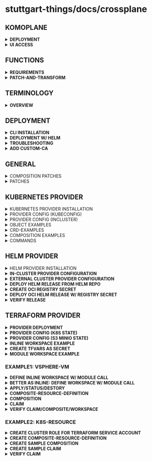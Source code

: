 # stuttgart-things/docs/crossplane

## KOMOPLANE

<details><summary><b>DEPLOYMENT</b></summary>

```bash
helm repo add komodorio https://helm-charts.komodor.io && helm repo update
helm upgrade --install komoplane komodorio/komoplane -n komoplane --create-namespace
```

</details>

<details><summary><b>UI ACCESS</b></summary>

```bash
export POD_NAME=$(kubectl get pods --namespace komoplane -l "app.kubernetes.io/name=komoplane,app.kubernetes.io/instance=komoplane" -o jsonpath="{.items[0].metadata.name}")
export CONTAINER_PORT=$(kubectl get pod --namespace komoplane $POD_NAME -o jsonpath="{.spec.containers[0].ports[0].containerPort}")
kubectl --namespace komoplane port-forward $POD_NAME 8090:$CONTAINER_PORT
```

</details>

## FUNCTIONS

<details><summary><b>REQUIREMENTS</b></summary>

```bash
curl -sL "https://raw.githubusercontent.com/crossplane/crossplane/master/install.sh" | sh
sudo mv crossplane /usr/local/bin
# Docker also needs to be installed
```

</details>

<details><summary><b>PATCH-AND-TRANSFORM</b></summary>

```bash
cat <<EOF > ./functions.yaml
---
apiVersion: pkg.crossplane.io/v1beta1
kind: Function
metadata:
  name: function-patch-and-transform
spec:
  package: xpkg.upbound.io/crossplane-contrib/function-patch-and-transform:v0.1.4
EOF
```

```bash
cat <<EOF > ./composition.yaml
---
apiVersion: apiextensions.crossplane.io/v1
kind: Composition
metadata:
  name: function-patch-and-transform
spec:
  compositeTypeRef:
    apiVersion: example.crossplane.io/v1
    kind: XR
  mode: Pipeline
  pipeline:
  - step: patch-and-transform
    functionRef:
      name: function-patch-and-transform
    input:
      apiVersion: pt.fn.crossplane.io/v1beta1
      kind: Resources
      resources:
      - name: bucket
        base:
          apiVersion: s3.aws.upbound.io/v1beta1
          kind: Bucket
        patches:
        - type: FromCompositeFieldPath
          fromFieldPath: "spec.location"
          toFieldPath: "spec.forProvider.region"
          transforms:
          - type: map
            map:
              DE: "frankfurt"
EOF
```

```bash
cat <<EOF > ./composition.yaml
---
apiVersion: example.crossplane.io/v1
kind: XR
metadata:
  name: example-xr1
specd :
  location: US
```

```bash
crossplane beta render xr.yaml composition.yaml function.yaml
```

</details>

## TERMINOLOGY

<details><summary><b>OVERVIEW</b></summary>

| KIND                        | DESCRIPTION                                                                                                                                                                                                                                                                                                                                                           |
| --------------------------- | --------------------------------------------------------------------------------------------------------------------------------------------------------------------------------------------------------------------------------------------------------------------------------------------------------------------------------------------------------------------- |
| Provider                    | enable Crossplane to provision infrastructure on an external service                                                                                                                                                                                                                                                                                                  |
| ProviderConfig              | each Provider package has its own configuration type                                                                                                                                                                                                                                                                                                                  |
| Composition                 | Terraform fanboys might think of a Composition as a Terraform module - the HCL code that describes how to take input variables and use them to create resources in some cloud - Helm fanboys might think of a Composition as a Helm chart's templates; the moustache templated YAML files that describe how to take Helm chart values and render Kubernetes resources |
| CompositeResourceDefinition | There isn't a direct analog to XRDs in the Helm ecosystem, but they're a little bit like the variable blocks in a Terraform module that define which variables exist, whether those variables are strings or integers, whether they're required or optional, etc.                                                                                                     |
| Composite Resource Claim    | Claims map to the same concepts as described above under the composite resource heading; i.e. tfvars files and Helm values.yaml files. Imagine that some tfvars files and some values.yaml files were only accessible to the platform team while others were offered to application teams; that's the difference between a composite resource and a claim.            |

</details>

## DEPLOYMENT

<details><summary><b>CLI INSTALLATION</b></summary>

```bash
curl -sL "https://raw.githubusercontent.com/crossplane/crossplane/master/install.sh" | sh
sudo mv crossplane /usr/local/bin
```

</details>

<details><summary><b>DEPLOYMENT W/ HELM</b></summary>

[provider-helm](https://github.com/crossplane-contrib/provider-helm/tree/master)

```bash
kubectl create namespace crossplane-system
helm repo add crossplane-stable https://charts.crossplane.io/stable && helm repo update

helm upgrade --install crossplane --wait \
--namespace crossplane-system \
crossplane-stable/crossplane --version 1.14.5

kubectl api-resources | grep upbound
```

</details>

<details><summary><b>TROUBLESHOOTING</b></summary>

```bash
# DEBUG PROVIDER RELATED ISSUES
kubectl describe providerrevisions

# GET PACKAGE REVISION
kubectl get pkgrev

# LIST PROVIDERS
kubectl get providers.pkg.crossplane.io -A
```

</details>

<details><summary><b>ADD CUSTOM-CA</b></summary>

```yaml
# CABUNDLE AS CM
apiVersion: v1
kind: ConfigMap
metadata:
  name: cert-bundle
  namespace: crossplane-system
data:
  ca-certificates.crt: |-
    -----BEGIN CERTIFICATE-----
    MIIFijCCA3KgAwIBA #..
```

```yaml
# CONTROLLER CONFIG
apiVersion: pkg.crossplane.io/v1alpha1
kind: ControllerConfig
metadata:
  name: cert-bundle
spec:
  volumeMounts:
    - name: cert-bundle
      mountPath: /etc/ssl/certs
  volumes:
    - name: cert-bundle
      configMap:
        name: cert-bundle
  envFrom:
    - secretRef:
        name: s3
```

```yaml
# CONTROLLER REF
apiVersion: pkg.crossplane.io/v1
kind: Provider
metadata:
  name: provider-terraform
spec:
  package: xpkg.upbound.io/upbound/provider-terraform:v0.13.0
  controllerConfigRef:
    name: cert-bundle
```

</details>

## GENERAL

<details><summary>COMPOSITION PATCHES</summary>

```yaml
# FROMCOMPOSITEFIELDPATH
- type: FromCompositeFieldPath
  fromFieldPath: spec.tfvars.secretNamespace
  toFieldPath: spec.forProvider.varFiles[0].secretKeyRef.namespace
```

```yaml
# COMBINEFROMCOMPOSITE
- type: CombineFromComposite
  combine:
    variables:
      - fromFieldPath: spec.group
      - fromFieldPath: spec.repository
    strategy: string
    string:
      fmt: "https://github.com/%s/%s"
  toFieldPath: spec.forProvider.values.githubConfigUrl
```

</details>

<details><summary>PATCHES</summary>

```bash
https://github.com/crossplane/crossplane/issues/2072
https://vrelevant.net/crossplane-composition-patches-combine-patches/
https://vrelevant.net/crossplane-composition-patches-fromcompositefieldpath/
```

</details>

## KUBERNETES PROVIDER

<details><summary>KUBERNETES PROVIDER INSTALLATION</summary>

```bash
kubectl apply -f - <<EOF
apiVersion: pkg.crossplane.io/v1
kind: Provider
metadata:
  name: provider-kubernetes
spec:
  package: "crossplanecontrib/provider-kubernetes:v0.11.2" # main for latest
EOF
```

</details>

<details><summary>PROVIDER CONFIG (KUBECONFIG)</summary>

```bash
# CREATE KUBECONFIG SECRET FROM LOCAL FILE
kubectl -n crossplane-system create secret generic kubeconfig-dev43 --from-file=/home/sthings/.kube/pve-dev43
```

```bash
kubectl apply -f - <<EOF
apiVersion: kubernetes.crossplane.io/v1alpha1
kind: ProviderConfig
metadata:
  name: kubernetes-dev43
spec:
  credentials:
    source: Secret
    secretRef:
      namespace: crossplane-system
      name: kubeconfig-dev43
      key: pve-dev43
EOF
```

</details>

<details><summary>PROVIDER CONFIG (INCLUSTER)</summary>

```bash
kubectl apply -f - <<EOF
apiVersion: kubernetes.crossplane.io/v1alpha1
kind: ProviderConfig
metadata:
  name: kubernetes-incluster
spec:
  credentials:
    source: InjectedIdentity
EOF
```

```bash
# ADDC SERVICE ACCOUNT CLUSTERROLEBINDING
SA=$(kubectl -n crossplane-system get sa -o name | grep provider-kubernetes | sed -e 's|serviceaccount\/|crossplane-system:|g')
kubectl create clusterrolebinding provider-kubernetes-admin-binding --clusterrole cluster-admin --serviceaccount="${SA}"
```

</details>

<details><summary>OBJECT EXAMPLES</summary>

```bash
kubectl apply -f - <<EOF
apiVersion: kubernetes.crossplane.io/v1alpha2
kind: Object
metadata:
  name: sample-namespace
spec:
  forProvider:
    manifest:
      apiVersion: v1
      kind: Namespace
      metadata:
        labels:
          example: "true"
  providerConfigRef:
    name: kubernetes-dev43
EOF
```

```bash
kubectl apply -f - <<EOF
apiVersion: kubernetes.crossplane.io/v1alpha2
kind: Object
metadata:
  name: sandiego-rke2
spec:
  providerConfigRef:
    name: kubernetes-labul-bootstrap
  forProvider:
    manifest:
      apiVersion: tekton.dev/v1
      kind: PipelineRun
      metadata:
        namespace: tektoncd
      spec:
        pipelineRef:
          resolver: git
          params:
            - name: url
              value: https://github.com/stuttgart-things/stuttgart-things.git
            - name: revision
              value: rancher-280
            - name: pathInRepo
              value: stageTime/pipelines/execute-ansible-playbooks.yaml
        workspaces:
          - name: shared-workspace
            volumeClaimTemplate:
              spec:
                storageClassName: openebs-hostpath
                accessModes:
                  - ReadWriteOnce
                resources:
                  requests:
                    storage: 20Mi
        params:
          - name: ansibleWorkingImage
            value: "eu.gcr.io/stuttgart-things/sthings-ansible:9.1.0"
          - name: createInventory
            value: "true"
          - name: gitRepoUrl
            value: https://github.com/stuttgart-things/stuttgart-things.git
          - name: gitRevision
            value: "rancher-280"
          - name: gitWorkspaceSubdirectory
            value: "/ansible/rke2"
          - name: vaultSecretName
            value: vault
          - name: installExtraRoles
            value: "true"
          - name: ansibleExtraRoles
            value:
              - "https://github.com/stuttgart-things/install-requirements.git"
              - "https://github.com/stuttgart-things/manage-filesystem.git"
              - "https://github.com/stuttgart-things/install-configure-vault.git"
              - "https://github.com/stuttgart-things/deploy-configure-rke"
          - name: ansiblePlaybooks
            value:
              - "ansible/playbooks/prepare-env.yaml"
              - "ansible/playbooks/base-os.yaml"
              - "ansible/playbooks/deploy-rke2.yaml"
              - "ansible/playbooks/upload-kubeconfig-vault.yaml"
          - name: ansibleVarsFile
            value:
              - "manage_filesystem+-true"
              - "update_packages+-true"
              - "install_requirements+-true"
              - "install_motd+-true"
              - "username+-sthings"
              - "lvm_home_sizing+-'15%'"
              - "lvm_root_sizing+-'35%'"
              - "lvm_var_sizing+-'50%'"
              - "send_to_msteams+-true"
              - "reboot_all+-false"
              - "cluster_name+-sandiego"
              - "rke2_k8s_version+-1.27.7"
              - "rke2_release_kind+-rke2r2"
              - "cluster_setup+-singleode"
              - "target_host+-sandiego.labul.sva.de"
              - "kubeconfig_path+-/etc/rancher/rke2/rke2.yaml"
              - "secret_path_kubeconfig+-kubeconfigs"
              # - "pause_time+-10"
          - name: ansibleVarsInventory
            value:
              - "initial_master_node+[\"sandiego.labul.sva.de\"]"
              - "additional_master_nodes+[\"\"]"
EOF
```

</details>

<details><summary>CRD-EXAMPLES</summary>

```yaml
apiVersion: apiextensions.crossplane.io/v1
kind: CompositeResourceDefinition
metadata:
  name: xbaseosruns.resources.stuttgart-things.com
spec:
  connectionSecretKeys:
    - kubeconfig
  group: resources.stuttgart-things.com
  names:
    kind: XBaseOsRun
    plural: xbaseosruns
  claimNames:
    kind: BaseOsRun
    plural: baseosruns
  versions:
    - name: v1alpha1
      served: true
      referenceable: true
      schema:
        openAPIV3Schema:
          description: A BaseOsRun is a composite resource that represents a Tekton PipelineRun provisioning a base setup on a given set of virual machines
          type: object
          properties:
            spec:
              type: object
              properties:
                pipelineRunName:
                  type: string
                  description: Name of pipelineRun resource
                pipelineNamespace:
                  type: string
                  default: tektoncd
                  description: Namespace of pipelineRun resource
              required:
                - pipelineRunName
```

<details><summary>STRING-DEFINITION</summary>

```yaml
# STRING
properties:
  spec:
    type: object
    properties:
      pipelineRunName:
        type: string
        description: Name of pipelineRun resource
```

</details>

<details><summary>STRING-ARRAY-DEFINITION</summary>

```yaml
# STRING ARRAY
playbooks:
  type: array
  description: Ansible playbooks
  items:
    type: string
  default:
    - "ansible/playbooks/prepare-env.yaml"
    - "ansible/playbooks/base-os.yaml"
```

</details>

</details>

<details><summary>COMPOSITION EXAMPLES</summary>

```yaml
---
apiVersion: apiextensions.crossplane.io/v1
kind: Composition
metadata:
  name: baseos-run
  labels:
    crossplane.io/xrd: xbaseosruns.resources.stuttgart-things.com
spec:
  writeConnectionSecretsToNamespace: crossplane-system
  compositeTypeRef:
    apiVersion: resources.stuttgart-things.com/v1alpha1
    kind: XBaseOsRun
  resources:
    - base:
        apiVersion: kubernetes.crossplane.io/v1alpha2
        kind: Object
        spec:
          providerConfigRef:
            name: kubernetes-labul-bootstrap
          forProvider:
            manifest:
              apiVersion: tekton.dev/v1
              kind: PipelineRun
              metadata:
                name: guestbook
                namespace: tektoncd
              spec:
                pipelineRef:
                  resolver: git
                  params:
                    - name: url
                      value: https://github.com/stuttgart-things/stuttgart-things.git
                    - name: revision
                      value: rancher-280
                    - name: pathInRepo
                      value: stageTime/pipelines/execute-ansible-playbooks.yaml
                workspaces:
                  - name: shared-workspace
                    volumeClaimTemplate:
                      spec:
                        storageClassName: openebs-hostpath
                        accessModes:
                          - ReadWriteOnce
                        resources:
                          requests:
                            storage: 20Mi
                params:
                  - name: ansibleWorkingImage
                    value: "eu.gcr.io/stuttgart-things/sthings-ansible:9.1.0"
                  - name: createInventory
                    value: "true"
                  - name: gitRepoUrl
                    value: https://github.com/stuttgart-things/stuttgart-things.git
                  - name: gitRevision
                    value: "rancher-280"
                  - name: gitWorkspaceSubdirectory
                    value: "/ansible/rke2"
                  - name: vaultSecretName
                    value: vault
                  - name: installExtraRoles
                    value: "true"
                  - name: ansibleExtraRoles
                    value:
                      - "https://github.com/stuttgart-things/install-requirements.git"
                      - "https://github.com/stuttgart-things/manage-filesystem.git"
                      - "https://github.com/stuttgart-things/install-configure-vault.git"
                      - "https://github.com/stuttgart-things/deploy-configure-rke"
                  - name: ansiblePlaybooks
                    value:
                      - "ansible/playbooks/prepare-env.yaml"
                      - "ansible/playbooks/base-os.yaml"
                      - "ansible/playbooks/deploy-rke2.yaml"
                      - "ansible/playbooks/upload-kubeconfig-vault.yaml"
                  - name: ansibleVarsFile
                    value:
                      - "manage_filesystem+-true"
                      - "update_packages+-true"
                      - "install_requirements+-true"
                      - "install_motd+-true"
                      - "username+-sthings"
                      - "lvm_home_sizing+-'15%'"
                      - "lvm_root_sizing+-'35%'"
                      - "lvm_var_sizing+-'50%'"
                      - "send_to_msteams+-true"
                      - "reboot_all+-false"
                      - "cluster_name+-sandiego"
                      - "rke2_k8s_version+-1.27.7"
                      - "rke2_release_kind+-rke2r2"
                      - "cluster_setup+-singleode"
                      - "target_host+-sandiego.labul.sva.de"
                      - "kubeconfig_path+-/etc/rancher/rke2/rke2.yaml"
                      - "secret_path_kubeconfig+-kubeconfigs"
                      # - "pause_time+-10"
                  - name: ansibleVarsInventory
                    value:
                      - 'initial_master_node+["sandiego.labul.sva.de"]'
                      - 'additional_master_nodes+[""]'
      patches:
        - type: FromCompositeFieldPath
          fromFieldPath: spec.pipelineRunName
          toFieldPath: spec.forProvider.manifest.metadata.name
```

</details>

<details><summary>COMMANDS</summary>

```bash
kubectl get crossplane # GET ALL
kubectl get object -A # GET ALL OBJECTS IN CLUSTER
kubectl get providerconfigusage.kubernetes.crossplane.io # GET PROVIDERUSAGE
kubectl get compositionrevision.apiextensions.crossplane.io -A
kubectl describe compositionrevision.apiextensions.crossplane.io/

# RENDERING PROBLEMS
kubectl get composite
kubectl describe xbaseosrun.resources.stuttgart-things.com/<COMPOSITE-NAME>
```

</details>

## HELM PROVIDER

<details><summary>HELM PROVIDER INSTALLATION</summary>

```bash
kubectl apply -f - <<EOF
apiVersion: pkg.crossplane.io/v1
kind: Provider
metadata:
  name: provider-helm
spec:
  package: "crossplanecontrib/provider-helm:master"
EOF
```

</details>

<details><summary><b>IN-CLUSTER PROVIDER CONFIGURATION</b></summary>

```bash
# DEPLOY HELM RELEASES ON THE SAME CLUSTER CROSSPLANE IS RUNNING ON
SA=$(kubectl -n crossplane-system get sa -o name | grep provider-helm | sed -e 's|serviceaccount\/|crossplane-system:|g')
kubectl create clusterrolebinding provider-helm-admin-binding --clusterrole cluster-admin --serviceaccount="${SA}"

kubectl apply -f - <<EOF
apiVersion: helm.crossplane.io/v1beta1
kind: ProviderConfig
metadata:
  name: helm-provider-incluster
spec:
  credentials:
    source: InjectedIdentity
EOF
```

</details>

<details><summary><b>EXTERNAL CLUSTER PROVIDER CONFIGURATION</b></summary>

```bash
apiVersion: v1
kind: Secret
metadata:
  name: kubeconfig-cicd
  namespace: crossplane-system
data:
  sthings-cicd: <KUBECONFIG-BASE64>
type: Opaque
```

```bash
kubectl apply -f - <<EOF
apiVersion: helm.crossplane.io/v1beta1
kind: ProviderConfig
metadata:
  name: cicd
spec:
  credentials:
    source: Secret
    secretRef:
      name: kubeconfig-cicd
      namespace: crossplane-system
      key: sthings-cicd
EOF
```

</details>

<details><summary><b>DEPLOY HELM RELEASE FROM HELM REPO</b></summary>

```bash
kubectl apply -f - <<EOF
apiVersion: helm.crossplane.io/v1beta1
kind: Release
metadata:
  name: goldilocks-example
spec:
  forProvider:
    chart:
      name: goldilocks
      repository: https://charts.fairwinds.com/stable
      version: 8.0.0
    namespace: goldilocks
    insecureSkipTLSVerify: true
    skipCreateNamespace: false
    wait: true
    skipCRDs: true
    values:
      service:
        type: ClusterIP
  providerConfigRef:
    name: helm-provider-incluster
EOF
```

</details>

<details><summary><b>CREATE OCI REGISTRY SECRET</b></summary>

```bash
kubectl apply -f - <<EOF
apiVersion: v1
kind: Secret
metadata:
  name: ghcr
  namespace: crossplane-system
type: Opaque
stringData:
  username: <USERNAME>
  password: <PASSWORD>
EOF
```

</details>

<details><summary><b>DEPLOY OCI HELM RELEASE W/ REGISTRY SECRET</b></summary>

```bash
kubectl apply -f - <<EOF
---
apiVersion: helm.crossplane.io/v1beta1
kind: Release
metadata:
  name: ghr-deploy-configure-rke-cicd
  namespace: crossplane-system
spec:
  forProvider:
    chart:
      name: gha-runner-scale-set
      repository: oci://ghcr.io/actions/actions-runner-controller-charts
      version: 0.8.0
      pullSecretRef:
        name: ghcr
        namespace: crossplane-system
    namespace: arc-systems
    insecureSkipTLSVerify: false
    skipCreateNamespace: false
    wait: true
    skipCRDs: true
    set:
      - name: githubConfigSecret.github_token
        valueFrom:
          secretKeyRef:
            key: GITHUB_TOKEN
            name: github-flux-secrets
            namespace: flux-system
    values:
      githubConfigUrl: https://github.com/stuttgart-things/deploy-configure-rke
      containerMode:
        type: kubernetes
        kubernetesModeWorkVolumeClaim:
          accessModes: ["ReadWriteOnce"]
          storageClassName: openebs-hostpath
          resources:
            requests:
              storage: 50Mi
      template:
        spec:
          containers:
          - name: runner
            image: ghcr.io/actions/actions-runner:2.314.1
            command: ["/home/runner/run.sh"]
            env:
              - name: ACTIONS_RUNNER_REQUIRE_JOB_CONTAINER
                value: "false"
              - name: ACTIONS_RUNNER_POD_NAME
                valueFrom:
                  fieldRef:
                    fieldPath: metadata.name
          initContainers:
            - name: kube-init
              image: ghcr.io/actions/actions-runner:2.314.1
              command: ["/bin/sh", "-c"]
              args:
                - |
                  whoami
              volumeMounts:
                - name: work
                  mountPath: /home/runner/_work
  providerConfigRef:
    name: cicd
EOF
```

</details>

<details><summary><b>VERIFY RELEASE</b></summary>

```bash
kubectl get Release
```

</details>

## TERRAFORM PROVIDER

<details><summary><b>PROVIDER DEPLOYMENT</b></summary>

```bash
kubectl apply -f - <<EOF
apiVersion: pkg.crossplane.io/v1
kind: Provider
metadata:
  name: provider-terraform
spec:
  package: xpkg.upbound.io/upbound/provider-terraform:v0.13.0
EOF
```

</details>

<details><summary><b>PROVIDER CONFIG (K8S STATE)</b></summary>

```bash
kubectl apply -f - <<EOF
apiVersion: tf.upbound.io/v1beta1
kind: ProviderConfig
metadata:
  name: default
spec:
  configuration: |
    terraform {
      backend "kubernetes" {
        secret_suffix     = "providerconfig-default"
        namespace         = "crossplane-system"
        in_cluster_config = true
      }
    }
EOF
```

</details>

<details><summary><b>PROVIDER CONFIG (S3 MINIO STATE)</b></summary>

```bash
kubectl apply -f - <<EOF
apiVersion: v1
kind: Secret
metadata:
  name: s3
  namespace: crossplane-system
type: Opaque
stringData:
  AWS_ACCESS_KEY_ID: <ACCESS-KEY>
  AWS_SECRET_ACCESS_KEY: <SECRET-ACCESS-KEY>
EOF
```

```bash
kubectl apply -f - <<EOF
apiVersion: tf.upbound.io/v1beta1
kind: ProviderConfig
metadata:
  name: artifacts-labul-vsphere
  namespace: default
spec:
  configuration: |
    terraform {
      backend "s3" {
        endpoint = "https://artifacts.automation.sthings-vsphere.labul.sva.de"
        key = "terraform2.tfstate"
        region = "main"
        bucket = "terraform"
        skip_credentials_validation = true
        skip_metadata_api_check = true
        skip_region_validation = true
        force_path_style = true
      }
    }
EOF
```

</details>

<details><summary><b>INLINE WORKSPACE EXAMPLE</b></summary>

```bash
kubectl apply -f - <<EOF
apiVersion: tf.upbound.io/v1beta1
kind: Workspace
metadata:
  name: example-inline
  annotations:
    crossplane.io/external-name: hello
spec:
  forProvider:
    source: Inline
    module: |
      output "hello_world" {
        value = "Hello, World!"
      }
  writeConnectionSecretToRef:
    namespace: default
    name: terraform-workspace-example-inline
EOF
```

</details>

<details><summary><b>CREATE TFVARS AS SECRET</b></summary>

```bash
# CREATE terraform.tfvars
cat <<EOF > terraform.tfvars
vsphere_user = "<USER>"
vsphere_password = "<PASSWORD>"
vm_ssh_user = "<SSH_USER>"
vm_ssh_password = "<SSH_PASSWORD>"
EOF
```

```bash
# CREATE SECRET
kubectl create secret generic vsphere-tfvars --from-file=terraform.tfvars
```

</details>

<details><summary><b>MODULE WORKSPACE EXAMPLE</b></summary>

```yaml
---
apiVersion: tf.upbound.io/v1beta1
kind: Workspace
metadata:
  name: appserver
  annotations:
    crossplane.io/external-name: pve-vm
spec:
  providerConfigRef:
    name: terraform-default
  forProvider:
    source: Remote
    module: git::https://github.com/stuttgart-things/proxmox-vm.git?ref=v2.9.14-1.5.5
    vars:
      - key: vm_count
        value: "1"
      - key: vm_num_cpus
        value: "4"
      - key: vm_memory
        value: "4096"
      - key: vm_name
        value: appserver
      - key: vm_template
        value: ubuntu22
      - key: pve_network
        value: vmbr103
      - key: pve_datastore
        value: v3700
      - key: vm_disk_size
        value: 128G
      - key: pve_folder_path
        value: stuttgart-things
      - key: pve_cluster_node
        value: sthings-pve1
    varFiles:
      - source: SecretKey
        secretKeyRef:
          namespace: default
          name: pve-tfvars
          key: terraform.tfvars
  writeConnectionSecretToRef:
    namespace: default
    name: terraform-workspace-appserver
```

```hcl
# tfvars
pve_api_url="<API-URL>"
pve_api_user="<API-USER>"
pve_api_password="<API-PASSWORD>"
vm_ssh_user="<SSH-USER>"
vm_ssh_password="<SSH-PASSWORD>"
```

</details>

### EXAMPLE1: VSPHERE-VM

<details><summary><b>DEFINE INLINE WORKSPACE W/ MODULE CALL</b></summary>

```yaml
apiVersion: tf.upbound.io/v1beta1
kind: Workspace
metadata:
  name: vsphere-vm-labda-1
  annotations:
    crossplane.io/external-name: vsphere-vm-labda-1
spec:
  forProvider:
    source: Inline
    module: |
      module "labda-vm" {
        source = "github.com/stuttgart-things/vsphere-vm"
        vm_count               = 1
        vsphere_vm_name        = "michigan3"
        vm_memory              = 6144
        vm_disk_size           = "64"
        vm_num_cpus            = 6
        firmware               = "bios"
        vsphere_vm_folder_path = "stuttgart-things/testing"
        vsphere_datacenter     = "/NetApp-HCI-Datacenter"
        vsphere_datastore      = "/NetApp-HCI-Datacenter/datastore/DatastoreCluster/NetApp-HCI-Datastore-02"
        vsphere_resource_pool  = "Resources"
        vsphere_network        = "/NetApp-HCI-Datacenter/network/tiab-prod"
        vsphere_vm_template    = "/NetApp-HCI-Datacenter/vm/stuttgart-things/vm-templates/ubuntu23"
        vm_ssh_user            = var.vm_ssh_user
        vm_ssh_password        = var.vm_ssh_password
        bootstrap              = ["echo STUTTGART-THINGS"]
        annotation             = "VSPHERE-VM BUILD w/ TERRAFORM CROSSPLANE PROVIDER FOR STUTTGART-THINGS"
      }

      provider "vsphere" {
        user                 = var.vsphere_user
        password             = var.vsphere_password
        vsphere_server       = var.vsphere_server
        allow_unverified_ssl = true
      }

      variable "vsphere_server" {
        type        = string
        default     = false
        description = "vsphere server"
      }

      variable "vsphere_user" {
        type        = string
        default     = false
        description = "password of vsphere user"
      }

      variable "vsphere_password" {
        type        = string
        default     = false
        description = "password of vsphere user"
      }

      variable "vm_ssh_user" {
        type        = string
        default     = false
        description = "username of ssh user for vm"
      }

      variable "vm_ssh_password" {
        type        = string
        default     = false
        description = "password of ssh user for vm"
      }

    varFiles:
      - source: SecretKey
        secretKeyRef:
          namespace: default
          name: vsphere-tfvars
          key: terraform.tfvars
  writeConnectionSecretToRef:
    namespace: default
    name: terraform-workspace-vsphere-vm-labda-1
```

</details>

<details><summary><b>BETTER AS INLINE: DEFINE WORKSPACE W/ MODULE CALL</b></summary>

```yaml
---
apiVersion: tf.upbound.io/v1beta1
kind: Workspace
metadata:
  name: dallas52
  annotations:
    crossplane.io/external-name: vsphere-vm
spec:
  providerConfigRef:
    name: terraform-default
  forProvider:
    source: Remote
    module: git::https://github.com/stuttgart-things/vsphere-vm.git?ref=v1.6.6-2.6.1
    vars:
      - key: vm_count
        value: "1"
      - key: vsphere_vm_name
        value: dallas52
      - key: vm_memory
        value: "6144"
      - key: vm_disk_size
        value: "64"
      - key: vm_num_cpus
        value: "6"
      - key: firmware
        value: bios
      - key: vsphere_vm_folder_path
        value: phermann/testing
      - key: vsphere_datacenter
        value: /LabUL
      - key: vsphere_datastore
        value: /LabUL/datastore/UL-ESX-SAS-02
      - key: vsphere_resource_pool
        value: /LabUL/host/Cluster01/Resources
      - key: vsphere_network
        value: /LabUL/network/LAB-10.31.103
      - key: vsphere_vm_template
        value: /LabUL/vm/phermann/vm-templates/ubuntu22
      - key: bootstrap
        value: '["echo STUTTGART-THINGS"]'
      - key: annotation
        value: VSPHERE-VM BUILD w/ CROSSPLANE FOR STUTTGART-THINGS
      - key: unverified_ssl
        value: "true"
    varFiles:
      - source: SecretKey
        secretKeyRef:
          namespace: default
          name: vsphere-labul-tfvars
          key: vsphere-labul.tfvars
  writeConnectionSecretToRef:
    namespace: default
    name: terraform-workspace-dallas52
```

</details>

<details><summary><b>APPLY/STATUS/DESTORY</b></summary>

```bash
kubectl apply -f <WORKSPACE-DEFINITION>.yaml
kubectl describe workspace <WORKSPACE_NAME> | grep Status -A10
kubectl delete workspace <WORKSPACE_NAME>
```

</details>

<details><summary><b>COMPOSITE-RESOURCE-DEFINITION</b></summary>

```yaml
---
apiVersion: apiextensions.crossplane.io/v1
kind: CompositeResourceDefinition
metadata:
  name: xvspherevms.resources.stuttgart-things.com
spec:
  group: resources.stuttgart-things.com
  names:
    kind: XVsphereVM
    plural: xvspherevms
  claimNames:
    kind: VsphereVM
    plural: vspherevms
  versions:
    - name: v1alpha1
      served: true
      referenceable: true
      schema:
        openAPIV3Schema:
          type: object
          properties:
            spec:
              type: object
              properties:
                vm:
                  type: object
                  properties:
                    count:
                      type: string
                      default: "1"
                    name:
                      type: string
                    ram:
                      type: string
                      default: "4096"
                    disk:
                      type: string
                      default: "64"
                    cpu:
                      type: string
                      default: "4"
                    firmware:
                      type: string
                      default: "bios"
                    folderPath:
                      type: string
                    datacenter:
                      type: string
                    datastore:
                      type: string
                    resourcePool:
                      type: string
                    network:
                      type: string
                    template:
                      type: string
                    bootstrap:
                      type: string
                      default: '["echo STUTTGART-THINGS"]'
                    annotation:
                      type: string
                      default: VSPHERE-VM BUILD w/ CROSSPLANE FOR STUTTGART-THINGS
                    unverifiedSsl:
                      type: string
                      default: "true"
                  required:
                    - name
                    - ram
                    - disk
                    - cpu
                    - folderPath
                    - datacenter
                    - datastore
                    - resourcePool
                    - network
                    - template
                tfvars:
                  type: object
                  properties:
                    secretName:
                      type: string
                    secretNamespace:
                      type: string
                      default: default
                    secretKey:
                      type: string
                      default: terraform.tfvars
                  required:
                    - secretName
                connectionSecret:
                  type: object
                  properties:
                    name:
                      type: string
                    namespace:
                      type: string
                      default: default
                  required:
                    - name
                providerRef:
                  type: object
                  properties:
                    name:
                      type: string
                  required:
                    - name
              required:
                - vm
                - tfvars
                - connectionSecret
                - providerRef
```

</details>

<details><summary><b>COMPOSITION</b></summary>

```yaml
---
apiVersion: apiextensions.crossplane.io/v1
kind: Composition
metadata:
  name: vsphere-vm
  labels:
    crossplane.io/xrd: xvspherevms.resources.stuttgart-things.com
spec:
  compositeTypeRef:
    apiVersion: resources.stuttgart-things.com/v1alpha1
    kind: XVsphereVM
  resources:
    - name: vsphere-vm
      base:
        kind: Workspace
        apiVersion: tf.upbound.io/v1beta1
        metadata:
          annotations:
            crossplane.io/external-name: vsphere-vm
        spec:
          providerConfigRef:
            name: terraform-default
          writeConnectionSecretToRef:
            name: vsphere-vm-test
            namespace: crossplane-system
          forProvider:
            source: Remote
            module: git::https://github.com/stuttgart-things/vsphere-vm.git?ref=v1.6.6-2.6.1
            vars:
              - key: vm_count
                type: integer
                value: "1"
              - key: vsphere_vm_name
                type: string
              - key: vm_memory
                type: integer
                value: "4096"
              - key: vm_disk_size
                type: integer
                value: "64"
              - key: vm_num_cpus
                type: integer
                value: "4"
              - key: firmware
                type: string
                value: bios
              - key: vsphere_vm_folder_path
                type: string
              - key: vsphere_datacenter
                type: string
              - key: vsphere_datastore
                type: string
              - key: vsphere_resource_pool
                type: string
              - key: vsphere_network
                type: string
              - key: vsphere_vm_template
                type: string
              - key: bootstrap
                type: string
                value: '["echo STUTTGART-THINGS"]'
              - key: annotation
                type: string
                value: VSPHERE-VM BUILD w/ CROSSPLANE FOR STUTTGART-THINGS
              - key: unverified_ssl
                type: string
                value: "true"
            varFiles:
              - source: SecretKey
                secretKeyRef:
                  namespace: default
                  name: vsphere-tfvars
                  key: terraform.tfvars
      patches:
        - type: FromCompositeFieldPath
          fromFieldPath: spec.vm.count
          toFieldPath: spec.forProvider.vars[0].value
        - type: FromCompositeFieldPath
          fromFieldPath: spec.vm.name
          toFieldPath: spec.forProvider.vars[1].value
        - type: FromCompositeFieldPath
          fromFieldPath: spec.vm.ram
          toFieldPath: spec.forProvider.vars[2].value
        - type: FromCompositeFieldPath
          fromFieldPath: spec.vm.disk
          toFieldPath: spec.forProvider.vars[3].value
        - type: FromCompositeFieldPath
          fromFieldPath: spec.vm.cpu
          toFieldPath: spec.forProvider.vars[4].value
        - type: FromCompositeFieldPath
          fromFieldPath: spec.vm.firmware
          toFieldPath: spec.forProvider.vars[5].value
        - type: FromCompositeFieldPath
          fromFieldPath: spec.vm.folderPath
          toFieldPath: spec.forProvider.vars[6].value
        - type: FromCompositeFieldPath
          fromFieldPath: spec.vm.datacenter
          toFieldPath: spec.forProvider.vars[7].value
        - type: FromCompositeFieldPath
          fromFieldPath: spec.vm.datastore
          toFieldPath: spec.forProvider.vars[8].value
        - type: FromCompositeFieldPath
          fromFieldPath: spec.vm.resourcePool
          toFieldPath: spec.forProvider.vars[9].value
        - type: FromCompositeFieldPath
          fromFieldPath: spec.vm.network
          toFieldPath: spec.forProvider.vars[10].value
        - type: FromCompositeFieldPath
          fromFieldPath: spec.vm.template
          toFieldPath: spec.forProvider.vars[11].value
        - type: FromCompositeFieldPath
          fromFieldPath: spec.vm.bootstrap
          toFieldPath: spec.forProvider.vars[12].value
        - type: FromCompositeFieldPath
          fromFieldPath: spec.vm.annotation
          toFieldPath: spec.forProvider.vars[13].value
        - type: FromCompositeFieldPath
          fromFieldPath: spec.vm.unverifiedSsl
          toFieldPath: spec.forProvider.vars[14].value
        - type: FromCompositeFieldPath
          fromFieldPath: spec.tfvars.secretName
          toFieldPath: spec.forProvider.varFiles[0].secretKeyRef.name
        - type: FromCompositeFieldPath
          fromFieldPath: spec.tfvars.secretNamespace
          toFieldPath: spec.forProvider.varFiles[0].secretKeyRef.namespace
        - type: FromCompositeFieldPath
          fromFieldPath: spec.tfvars.secretKey
          toFieldPath: spec.forProvider.varFiles[0].secretKeyRef.key
        - type: FromCompositeFieldPath
          fromFieldPath: spec.connectionSecret.name
          toFieldPath: spec.writeConnectionSecretToRef.name
        - type: FromCompositeFieldPath
          fromFieldPath: spec.connectionSecret.namespace
          toFieldPath: spec.writeConnectionSecretToRef.namespace
        - type: FromCompositeFieldPath
          fromFieldPath: spec.providerRef.name
          toFieldPath: spec.providerConfigRef.name
```

</details>

<details><summary><b>CLAIM</b></summary>

```yaml
---
apiVersion: resources.stuttgart-things.com/v1alpha1
kind: VsphereVM
metadata:
  name: torronto
  namespace: default
spec:
  providerRef:
    name: terraform-default
  vm:
    count: "1"
    name: torronto
    ram: "4096"
    disk: "32"
    cpu: "8"
    firmware: bios
    folderPath: phermann/testing
    datacenter: /LabUL
    datastore: /LabUL/datastore/UL-ESX-SAS-02
    resourcePool: /LabUL/host/Cluster01/Resources
    network: /LabUL/network/LAB-10.31.103
    template: /LabUL/vm/phermann/vm-templates/ubuntu22
    bootstrap: '["echo STUTTGART-THINGS"]'
    annotation: VSPHERE-VM BUILD w/ CROSSPLANE FOR STUTTGART-THINGS
    unverifiedSsl: "true"
  tfvars:
    secretName: vsphere-labul-tfvars
    secretNamespace: default
    secretKey: vsphere-labul.tfvars
  connectionSecret:
    name: torronto
    namespace: default
  compositionRef:
    name: vsphere-vm
```

</details>

<details><summary><b>VERIFY CLAIM/COMPOSITE/WORKSPACE</b></summary>

```bash
kubectl get crossplane # get all crossplane resources
kubectl get claim # get claims
kubectl get composite # get composite
kubectl get workspace # get workspace
kubectl describe workspace # describe workspace <WORKSPACE-NAME>
```

</details>

### EXAMPLE2: K8S-RESOURCE

<details><summary><b>CREATE CLUSTER ROLE FOR TERRAFORM SERVICE ACCOUNT</b></summary>

```bash
TERRAFORM_SERVICE_ACCOUNT=$(kubectl -n crossplane-system get sa -ojson | jq -r '.items | map(.metadata.name | select(startswith("provider-terraform"))) | .[0]')

kubectl apply -f - <<EOF
apiVersion: rbac.authorization.k8s.io/v1
kind: ClusterRole
metadata:
  name: crossplane:provider:provider-terraform
rules:
- apiGroups:
  - ""
  - "apps"
  - "extensions"
  - "networking.k8s.io"
  resources:
  - "namespaces"
  - "ingresses"
  - "services"
  - "deployments"
  verbs:
  - "*"
---
apiVersion: rbac.authorization.k8s.io/v1
kind: ClusterRoleBinding
metadata:
  name: crossplane:provider:provider-terraform
roleRef:
  apiGroup: rbac.authorization.k8s.io
  kind: ClusterRole
  name: crossplane:provider:provider-terraform
subjects:
- kind: ServiceAccount
  name: ${TERRAFORM_SERVICE_ACCOUNT}
  namespace: crossplane-system
EOF
```

</details>

<details><summary><b>CREATE COMPOSITE-RESOURCE-DEFINITION</b></summary>

```bash
kubectl apply -f - <<EOF
apiVersion: apiextensions.crossplane.io/v1
kind: CompositeResourceDefinition
metadata:
  name: xnginxapps.examples.stuttgart-things.com
spec:
  group: examples.stuttgart-things.com
  names:
    kind: XNginxApp
    plural: xnginxapps
  claimNames:
    kind: NginxApp
    plural: nginxapps
  versions:
  - name: v1alpha1
    served: true
    referenceable: true
    schema:
      openAPIV3Schema:
        type: object
        properties:
          spec:
            type: object
            properties:
              env:
                type: string
EOF
```

</details>

<details><summary><b>CREATE SAMPLE COMPOSITION</b></summary>

```bash
kubectl apply -f - <<EOF
apiVersion: apiextensions.crossplane.io/v1
kind: Composition
metadata:
  name: nginx-app
  labels:
    crossplane.io/xrd: xnginxapps.examples.stuttgart-things.com
spec:
  compositeTypeRef:
    apiVersion: examples.stuttgart-things.com/v1alpha1
    kind: XNginxApp
  resources:
  - name: nginx-app
    base:
      kind: Workspace
      apiVersion: tf.upbound.io/v1beta1
      metadata:
        annotations:
          crossplane.io/external-name: default
      spec:
        providerConfigRef:
          name: terraform-default
        forProvider:
          source: Remote
          module: git::https://github.com/stuttgart-things/stuttgart-things.git//terraform/nginx-k8s-app?ref=main
          vars:
          - key: environment
    patches:
    - type: FromCompositeFieldPath
      fromFieldPath: spec.env
      toFieldPath: spec.forProvider.vars[0].value
EOF
```

</details>

<details><summary><b>CREATE SAMPLE CLAIM</b></summary>

```bash
kubectl apply -f - <<EOF
apiVersion: examples.stuttgart-things.com/v1alpha1
kind: NginxApp
metadata:
  name: nginx-app-staging
spec:
  env: stag1
  compositionRef:
    name: nginx-app
EOF
```

</details>

<details><summary><b>VERIFY CLAIM</b></summary>

```bash
kubectl get NginxApp
```

</details>

